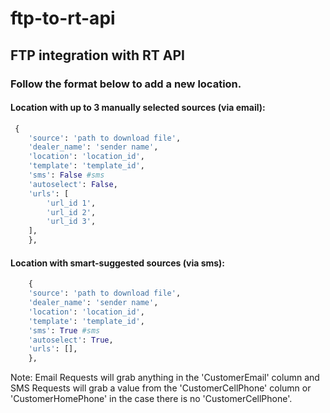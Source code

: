 # ftp-to-rt-api
## FTP integration with RT API

### Follow the format below to add a new location.


#### Location with up to 3 manually selected sources (via email):
```python
 {   
    'source': 'path to download file',
    'dealer_name': 'sender name',
    'location': 'location_id',
    'template': 'template_id',
    'sms': False #sms
    'autoselect': False,
    'urls': [
        'url_id 1',
        'url_id 2',
        'url_id 3',
    ],
    },
```    
#### Location with smart-suggested sources (via sms):
```python
    {   
    'source': 'path to download file',
    'dealer_name': 'sender name',
    'location': 'location_id',
    'template': 'template_id',
    'sms': True #sms
    'autoselect': True,
    'urls': [],
    },
```
Note: Email Requests will grab anything in the 'CustomerEmail' column and SMS Requests will grab a value from the 'CustomerCellPhone' column or 'CustomerHomePhone' in the case there is no 'CustomerCellPhone'.
